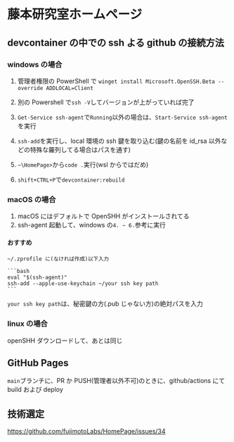 # 藤本研究室ホームページ

## devcontainer の中での ssh よる github の接続方法

### windows の場合

1. 管理者権限の PowerShell で `winget install Microsoft.OpenSSH.Beta --override ADDLOCAL=Client`
2. 別の Powershell で`ssh -V`してバージョンが上がっていれば完了

3. `Get-Service ssh-agent`で`Running`以外の場合は、`Start-Service ssh-agent`を実行
4. `ssh-add`を実行し、local 環境の ssh 鍵を取り込む(鍵の名前を id_rsa 以外などの特殊な羅列してる場合はパスを通す)
5. `~\HomePage>`から`code .`実行(wsl からではだめ)
6. `shift+CTRL+P`で`devcontainer:rebuild`

### macOS の場合

1. macOS にはデフォルトで OpenSHH がインストールされてる
2. ssh-agent 起動して、windows の`4. ~ 6.`参考に実行

#### おすすめ

    ~/.zprofile に(なければ作成)以下入力

    ```bash
    eval "$(ssh-agent)"
    ssh-add --apple-use-keychain ~/your ssh key path
    ```

`your ssh key path`は、秘密鍵の方(.pub じゃない方)の絶対パスを入力

### linux の場合

openSHH ダウンロードして、あとは同じ

## GitHub Pages

`main`ブランチに、PR か PUSH(管理者以外不可)のときに、github/actions にて build および deploy

## 技術選定
https://github.com/fujimotoLabs/HomePage/issues/34
